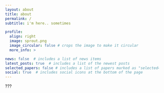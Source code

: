```yaml
---
layout: about
title: about
permalink: /
subtitle: i'm here.. sometimes

profile:
  align: right
  image: sprout.png
  image_circular: false # crops the image to make it circular
  more_info: >

news: false  # includes a list of news items
latest_posts: true  # includes a list of the newest posts
selected_papers: false # includes a list of papers marked as "selected={true}"
social: true  # includes social icons at the bottom of the page
---
```


???